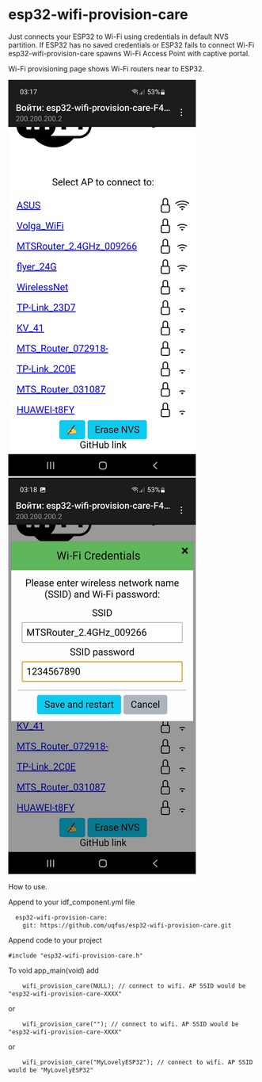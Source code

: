 # esp32-wifi-provision-care

Just connects your ESP32 to Wi-Fi using credentials in default NVS partition.
If ESP32 has no saved credentials or ESP32 fails to connect Wi-Fi
esp32-wifi-provision-care spawns Wi-Fi Access Point with captive portal.

Wi-Fi provisioning page shows Wi-Fi routers near to ESP32.

![1](assets/img1.png) ![2](assets/img2.png)

How to use.

Append to your idf_component.yml file
```
  esp32-wifi-provision-care:
    git: https://github.com/uqfus/esp32-wifi-provision-care.git
```

Append code to your project
```
#include "esp32-wifi-provision-care.h"
```

To void app_main(void) add
```
    wifi_provision_care(NULL); // connect to wifi. AP SSID would be "esp32-wifi-provision-care-XXXX"
```
or
```
    wifi_provision_care(""); // connect to wifi. AP SSID would be "esp32-wifi-provision-care-XXXX"
```
or
```
    wifi_provision_care("MyLovelyESP32"); // connect to wifi. AP SSID would be "MyLovelyESP32"
```